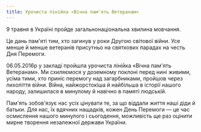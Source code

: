 ```yaml
---
title: Урочиста лінійка «Вічна пам'ять Ветеранам»
---
```


9 травня в Україні пройде загальнонаціональна хвилина мовчання.

Це дань пам'яті тим, хто загинув у роки Другою світової війни. Усе менше й менше ветеранів присутньо на святкових парадах на честь Дня Перемоги.

06.05.2016р у закладі пройшла урочиста лінійка «Вічна пам'ять Ветеранам». Ми схиляємося у доземному поклоні перед нині живими, усіма тими, хто приніс перемогу над загарбниками, пройшов через лихоліття війни. Війна, найжорстокіша й найбільша в історії нашого народу, залишилася в минулому й навічно в памяті людській.

Пам'ять зобов'язує нас усіх цінувати те, за що віддали життя наші діди й батьки. Для нас, їх вдячних нащадків, кожен День Перемоги — це час осмислення нашого минулого і сьогодення, можливість ще раз оцінити мирне творення незалежної держави України.

<slideshow id="72157667394555970"></slideshow>
